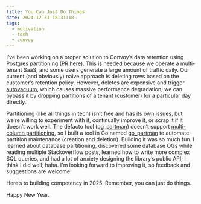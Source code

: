```yaml
---
title: You Can Just Do Things
date: 2024-12-31 18:31:18
tags:
  - motivation
  - tech
  - convoy
---
```


I’ve been working on a proper solution to Convoy’s data retention using Postgres partitioning ([PR here](https://github.com/frain-dev/convoy/pull/2194)). This is needed because we operate a multi-tenant SaaS, and some users generate a large amount of traffic daily. Our current (and obviously) naive approach is deleting rows based on the customer’s retention policy. However, deletes are expensive and trigger [autovacuum](https://www.postgresql.org/docs/current/routine-vacuuming.html), which causes massive performance degradation; we can bypass it by dropping partitions of a tenant (customer) for a particular day directly.

Partitioning (like all things in tech) isn’t free and has its [own issues](https://www.youtube.com/watch?v=YPorP8BsF_c), but we’re willing to experiment with it, continually improve it, or scrap it if it doesn’t work well. The defacto tool ([pg_partman](https://github.com/pgpartman/pg_partman)) doesn’t support [multi-column partitioning](https://www.dragonflydb.io/faq/postgres-partition-by-multiple-columns), so I built a tool in Go named [go_partman](https://github.com/jirevwe/go_partman) to automate partition maintenance (creation and deletion). Building it was so much fun. I learned about database partitioning, discovered some database OGs while reading multiple Stackoverflow posts, learned how to write more complex SQL queries, and had a lot of anxiety designing the library’s public API; I think I did well, haha. I'm looking forward to improving it, so feedback and suggestions are welcome!

Here’s to building competency in 2025. Remember, you can just do things.

Happy New Year.